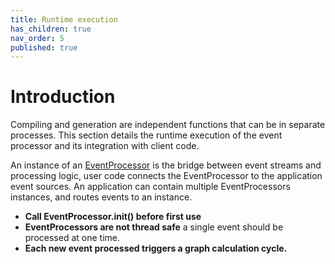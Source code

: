 ```yaml
---
title: Runtime execution
has_children: true
nav_order: 5
published: true
---
```


# Introduction

Compiling and generation are independent functions that can be in separate processes. This section details the runtime 
execution of the event processor and its integration with client code.

An instance of an
[EventProcessor](https://github.com/v12technology/fluxtion/tree/{{site.fluxtion_version}}/runtime/src/main/java/com/fluxtion/runtime/EventProcessor.java)
is the bridge between event streams and processing logic, user code connects
the EventProcessor to the application event sources. An application can contain multiple EventProcessors instances, and
routes events to an instance.

- **Call EventProcessor.init() before first use**
- **EventProcessors are not thread safe** a single event should be processed at one time.
- **Each new event processed triggers a graph calculation cycle.**
